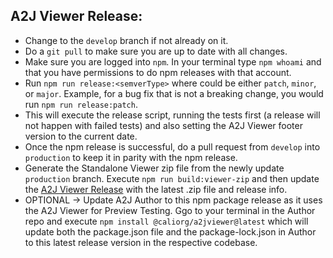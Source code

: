 ## A2J Viewer Release:
- Change to the `develop` branch if not already on it.
- Do a `git pull` to make sure you are up to date with all changes.
- Make sure you are logged into `npm`. In your terminal type `npm whoami` and that you have permissions to do npm releases with that account.
- Run `npm run release:<semverType>` where <semverType> could be either `patch`, `minor`, or `major`. Example, for a bug fix that is not a breaking change, you would run `npm run release:patch`.
- This will execute the release script, running the tests first (a release will not happen with failed tests) and also setting the A2J Viewer footer version to the current date.
- Once the npm release is successful, do a pull request from `develop` into `production` to keep it in parity with the npm release.
- Generate the Standalone Viewer zip file from the newly update `production` branch. Execute `npm run build:viewer-zip` and then update the [A2J Viewer Release](https://github.com/CCALI/a2jviewer/releases) with the latest .zip file and release info.
- OPTIONAL -> Update A2J Author to this npm package release as it uses the A2J Viewer for Preview Testing. Ggo to your terminal in the Author repo and execute `npm install @caliorg/a2jviewer@latest` which will update both the package.json file and the package-lock.json in Author to this latest release version in the respective codebase.
